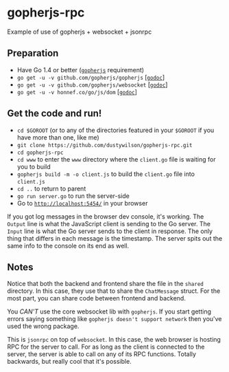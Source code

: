 # gopherjs-rpc
Example of use of gopherjs + websocket + jsonrpc

## Preparation
* Have Go 1.4 or better ([`gopherjs`](https://github.com/gopherjs/gopherjs) requirement)
* `go get -u -v github.com/gopherjs/gopherjs` [[`godoc`](https://godoc.org/github.com/gopherjs/gopherjs/js)]
* `go get -u -v github.com/gopherjs/websocket` [[`godoc`](https://godoc.org/github.com/gopherjs/websocket)]
* `go get -u -v honnef.co/go/js/dom` [[`godoc`](https://godoc.org/honnef.co/go/js/dom)]

## Get the code and run!
* `cd $GOROOT` (or to any of the directories featured in your `$GOROOT` if you have more than one, like me)
* `git clone https://github.com/dustywilson/gopherjs-rpc.git`
* `cd gopherjs-rpc`
* `cd www` to enter the `www` directory where the `client.go` file is waiting for you to build
* `gopherjs build -m -o client.js` to build the `client.go` file into `client.js`
* `cd ..` to return to parent
* `go run server.go` to run the server-side
* Go to [`http://localhost:5454/`](http://localhost:5454/) in your browser

If you got log messages in the browser dev console, it's working.  The `Output` line is what the JavaScript
client is sending to the Go server.  The `Input` line is what the Go server sends to the client in response.
The only thing that differs in each message is the timestamp.  The server spits out the same info to the
console on its end as well.

## Notes

Notice that both the backend and frontend share the file in the `shared` directory.  In this case, they use
that to share the `ChatMessage` struct.  For the most part, you can share code between frontend and backend.

You *CAN'T* use the core websocket lib with `gopherjs`.  If you start getting errors saying something like
`gopherjs doesn't support network` then you've used the wrong package.

This is `jsonrpc` on top of `websocket`.  In this case, the web browser is hosting RPC for the server to
call.  For as long as the client is connected to the server, the server is able to call on any of its RPC
functions.  Totally backwards, but really cool that it's possible.
